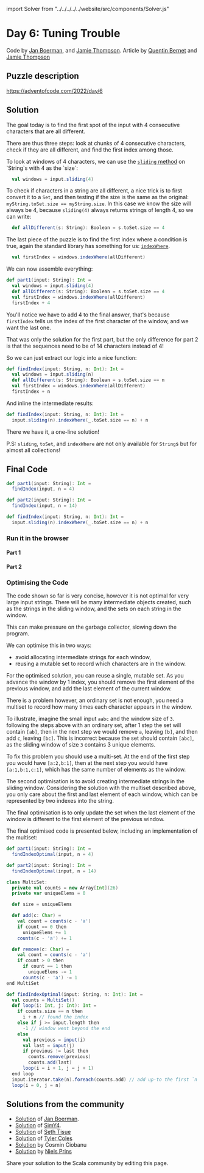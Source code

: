 import Solver from "../../../../../website/src/components/Solver.js"

# Day 6: Tuning Trouble
Code by [Jan Boerman](https://twitter.com/JanBoerman95), and [Jamie Thompson](https://github.com/bishabosha).
Article by [Quentin Bernet](https://github.com/Sporarum) and [Jamie Thompson](https://github.com/bishabosha)

## Puzzle description

https://adventofcode.com/2022/day/6

## Solution

The goal today is to find the first spot of the input with 4 consecutive characters that are all different.

There are thus three steps: look at chunks of 4 consecutive characters, check if they are all different, and find the first index among those.

To look at windows of 4 characters, we can use the [`sliding` method](https://www.scala-lang.org/api/current/scala/collection/StringOps.html#sliding(size:Int,step:Int):Iterator[String]) on `String`s with 4 as the `size`:

```Scala
  val windows = input.sliding(4)
```

To check if characters in a string are all different, a nice trick is to first convert it to a `Set`, and then testing if the size is the same as the original:
`myString.toSet.size == myString.size`.
In this case we know the size will always be 4, because `sliding(4)` always returns strings of length 4, so we can write:

```Scala
  def allDifferent(s: String): Boolean = s.toSet.size == 4
```

The last piece of the puzzle is to find the first index where a condition is true, again the standard library has something for us: [`indexWhere`](https://www.scala-lang.org/api/current/scala/collection/StringOps.html#indexWhere(p:Char=%3EBoolean,from:Int):Int).

```Scala
  val firstIndex = windows.indexWhere(allDifferent)
```

We can now assemble everything:
```Scala
def part1(input: String): Int =
  val windows = input.sliding(4)
  def allDifferent(s: String): Boolean = s.toSet.size == 4
  val firstIndex = windows.indexWhere(allDifferent)
  firstIndex + 4
```

You'll notice we have to add 4 to the final answer, that's because `firstIndex` tells us the index of the first character of the window, and we want the last one.

That was only the solution for the first part, but the only difference for part 2 is that the sequences need to be of 14 characters instead of 4!

So we can just extract our logic into a nice function:
```Scala
def findIndex(input: String, n: Int): Int =
  val windows = input.sliding(n)
  def allDifferent(s: String): Boolean = s.toSet.size == n
  val firstIndex = windows.indexWhere(allDifferent)
  firstIndex + n
```

And inline the intermediate results:

```scala
def findIndex(input: String, n: Int): Int =
  input.sliding(n).indexWhere(_.toSet.size == n) + n
```

There we have it, a one-line solution!

P.S: `sliding`, `toSet`, and `indexWhere` are not only available for `String`s but for almost all collections!

## Final Code
```scala
def part1(input: String): Int =
  findIndex(input, n = 4)

def part2(input: String): Int =
  findIndex(input, n = 14)

def findIndex(input: String, n: Int): Int =
  input.sliding(n).indexWhere(_.toSet.size == n) + n
```

### Run it in the browser

#### Part 1

<Solver puzzle="day06-part1" year="2022"/>

#### Part 2

<Solver puzzle="day06-part2" year="2022"/>

### Optimising the Code

The code shown so far is very concise, however it is not optimal for very large input strings. There will be many intermediate objects created, such as the strings in the sliding window, and the sets on each string in the window.

This can make pressure on the garbage collector, slowing down the program.

We can optimise this in two ways:
- avoid allocating intermediate strings for each window,
- reusing a mutable set to record which characters are in the window.

For the optimised solution, you can reuse a single, mutable set. As you advance the window by 1 index, you should remove the first element of the previous window, and add the last element of the current window.

There is a problem however, an ordinary set is not enough, you need a multiset to record how many times each character
appears in the window.

To illustrate, imagine the small input `aabc` and the window size of `3`.
following the steps above with an ordinary set, after 1 step the set will contain `[ab]`, then in the next step we
would remove `a`, leaving `[b]`, and then add `c`, leaving `[bc]`. This is incorrect because the set should contain
`[abc]`, as the sliding window of size `3` contains 3 unique elements.

To fix this problem you should use a multi-set. At the end of the first step you would have `[a:2,b:1]`, then at the next step you would have `[a:1,b:1,c:1]`, which has the same number of elements as the window.

The second optimisation is to avoid creating intermediate strings in the sliding window. Considering the solution with
the multiset described above, you only care about the first and last element of each window, which can be represented
by two indexes into the string.

The final optimisation is to only update the set when the last element of the window is different to the first element
of the previous window.

The final optimised code is presented below, including an implementation of the multiset:

```scala
def part1(input: String): Int =
  findIndexOptimal(input, n = 4)

def part2(input: String): Int =
  findIndexOptimal(input, n = 14)

class MultiSet:
  private val counts = new Array[Int](26)
  private var uniqueElems = 0

  def size = uniqueElems

  def add(c: Char) =
    val count = counts(c - 'a')
    if count == 0 then
      uniqueElems += 1
    counts(c - 'a') += 1

  def remove(c: Char) =
    val count = counts(c - 'a')
    if count > 0 then
      if count == 1 then
        uniqueElems -= 1
      counts(c - 'a') -= 1
end MultiSet

def findIndexOptimal(input: String, n: Int): Int =
  val counts = MultiSet()
  def loop(i: Int, j: Int): Int =
    if counts.size == n then
      i + n // found the index
    else if j >= input.length then
      -1 // window went beyond the end
    else
      val previous = input(i)
      val last = input(j)
      if previous != last then
        counts.remove(previous)
        counts.add(last)
      loop(i = i + 1, j = j + 1)
  end loop
  input.iterator.take(n).foreach(counts.add) // add up-to the first `n` elements
  loop(i = 0, j = n)
```

## Solutions from the community

- [Solution](https://github.com/Jannyboy11/AdventOfCode2022/blob/master/src/main/scala/day06/Day06.scala) of [Jan Boerman](https://twitter.com/JanBoerman95).
- [Solution](https://github.com/SimY4/advent-of-code-scala/blob/master/src/main/scala/aoc/y2022/Day6.scala) of [SimY4](https://twitter.com/actinglikecrazy).
- [Solution](https://github.com/SethTisue/adventofcode/blob/main/2022/src/test/scala/Day06.scala) of [Seth Tisue](https://github.com/SethTisue)
- [Solution](https://gist.github.com/JavadocMD/100e49509c15283390ee124b2638c1c1) of [Tyler Coles](https://github.com/JavadocMD)
- [Solution](https://github.com/cosminci/advent-of-code/blob/master/src/main/scala/com/github/cosminci/aoc/_2022/Day6.scala) by Cosmin Ciobanu
- [Solution](https://github.com/prinsniels/AdventOfCode2022/blob/master/src/main/scala/day06.scala) by [Niels Prins](https://github.com/prinsniels)

Share your solution to the Scala community by editing this page.
